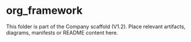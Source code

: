 # org_framework
This folder is part of the Company scaffold (V1.2).
Place relevant artifacts, diagrams, manifests or README content here.
